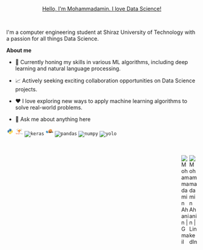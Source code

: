 <p align="center"><a href="https://mohahanin.github.io/Portfolio-Webpage/">Hello, I'm Mohammadamin. I love Data Science!</a></p>

<br />

I'm a computer engineering student at Shiraz University of Technology with a passion for all things Data Science.

**About me**

- 🌱 Currently honing my skills in various ML algorithms, including deep learning and natural language processing.

- 📈 Actively seeking exciting collaboration opportunities on Data Science projects.

- ❤️ I love exploring new ways to apply machine learning algorithms to solve real-world problems.

- 💬 Ask me about anything here

<code><img height="20" alt="python" src="https://raw.githubusercontent.com/github/explore/80688e429a7d4ef2fca1e82350fe8e3517d3494d/topics/python/python.png"></code>
<code><img height="20" alt="tensorflow" src="https://raw.githubusercontent.com/github/explore/80688e429a7d4ef2fca1e82350fe8e3517d3494d/topics/tensorflow/tensorflow.png"></code>
<code><img height="20" alt="keras" src="https://upload.wikimedia.org/wikipedia/commons/a/ae/Keras_logo.svg"></code>
<code><img height="20" alt="scikit-learn" src="https://raw.githubusercontent.com/github/explore/80688e429a7d4ef2fca1e82350fe8e3517d3494d/topics/scikit-learn/scikit-learn.png"></code>
<code><img height="20" alt="pandas" src="https://upload.wikimedia.org/wikipedia/commons/e/ed/Pandas_logo.svg"></code>
<code><img height="20" alt="numpy" src="https://upload.wikimedia.org/wikipedia/commons/3/31/NumPy_logo_2020.svg"></code>
<code><img height="20" alt="yolo" src="https://pjreddie.com/media/image/yologo_2.png"></code>

<br />
<br />

<a href="https://www.linkedin.com/in/mohammadamin-ahanin/">
  <img align="right" alt="Mohammadamin Ahanin | LinkedIn" width="21px" src="https://cdn-icons-png.flaticon.com/512/174/174857.png" />
</a>
<a href="mailto:maahanin@gmail.com">
  <img align="right" alt="Mohammadamin Ahanin | Gmail" width="21px" src="https://cdn-icons-png.flaticon.com/512/281/281769.png" />
</a>

